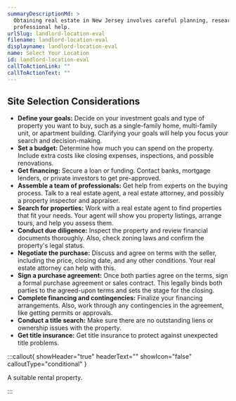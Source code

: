 ```yaml
---
summaryDescriptionMd: >
  Obtaining real estate in New Jersey involves careful planning, research, and
  professional help.
urlSlug: landlord-location-eval
filename: landlord-location-eval
displayname: landlord-location-eval
name: Select Your Location
id: landlord-location-eval
callToActionLink: ""
callToActionText: ""
---
```

## Site Selection Considerations

* **Define your goals:** Decide on your investment goals and type of property you want to buy, such as a single-family home, multi-family unit, or apartment building. Clarifying your goals will help you focus your search and decision-making.
* **Set a budget:** Determine how much you can spend on the property. Include extra costs like closing expenses, inspections, and possible renovations.
* **Get financing:** Secure a loan or funding. Contact banks, mortgage lenders, or private investors to get pre-approved.
* **Assemble a team of professionals:** Get help from experts on the buying process. Talk to a real estate agent, a real estate attorney, and possibly a property inspector and appraiser.
* **Search for properties:** Work with a real estate agent to find properties that fit your needs. Your agent will show you property listings, arrange tours, and help you assess them.
* **Conduct due diligence:** Inspect the property and review financial documents thoroughly. Also, check zoning laws and confirm the property's legal status.
* **Negotiate the purchase:** Discuss and agree on terms with the seller, including the price, closing date, and any other conditions. Your real estate attorney can help with this.
* **Sign a purchase agreement:** Once both parties agree on the terms, sign a formal purchase agreement or sales contract. This legally binds both parties to the agreed-upon terms and sets the stage for the closing.
* **Complete financing and contingencies:** Finalize your financing arrangements. Also, work through any contingencies in the agreement, like getting permits or approvals.
* **Conduct a title search:** Make sure there are no outstanding liens or ownership issues with the property.
* **Get title insurance:** Get title insurance to protect against unexpected title problems.

:::callout{ showHeader="true" headerText="" showIcon="false" calloutType="conditional" }

A suitable rental property.

:::